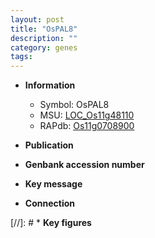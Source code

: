 ```yaml
---
layout: post
title: "OsPAL8"
description: ""
category: genes
tags: 
---
```


* **Information**  
    + Symbol: OsPAL8  
    + MSU: [LOC_Os11g48110](http://rice.uga.edu/cgi-bin/ORF_infopage.cgi?orf=LOC_Os11g48110)  
    + RAPdb: [Os11g0708900](http://rapdb.dna.affrc.go.jp/viewer/gbrowse_details/irgsp1?name=Os11g0708900)  

* **Publication**  

* **Genbank accession number**  

* **Key message**  

* **Connection**  

[//]: # * **Key figures**  


